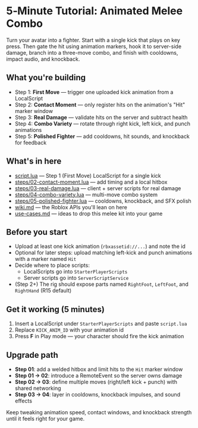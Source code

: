 # 5‑Minute Tutorial: Animated Melee Combo

Turn your avatar into a fighter. Start with a single kick that plays on key press. Then gate the hit using animation markers, hook it to server-side damage, branch into a three-move combo, and finish with cooldowns, impact audio, and knockback.

## What you're building
- Step 1: **First Move** — trigger one uploaded kick animation from a LocalScript
- Step 2: **Contact Moment** — only register hits on the animation's "Hit" marker window
- Step 3: **Real Damage** — validate hits on the server and subtract health
- Step 4: **Combo Variety** — rotate through right kick, left kick, and punch animations
- Step 5: **Polished Fighter** — add cooldowns, hit sounds, and knockback for feedback

## What's in here
- [script.lua](./script.lua) — Step 1 (First Move) LocalScript for a single kick
- [steps/02-contact-moment.lua](./steps/02-contact-moment.lua) — add timing and a local hitbox
- [steps/03-real-damage.lua](./steps/03-real-damage.lua) — client + server scripts for real damage
- [steps/04-combo-variety.lua](./steps/04-combo-variety.lua) — multi-move combo system
- [steps/05-polished-fighter.lua](./steps/05-polished-fighter.lua) — cooldowns, knockback, and SFX polish
- [wiki.md](./wiki.md) — the Roblox APIs you'll lean on here
- [use-cases.md](./use-cases.md) — ideas to drop this melee kit into your game

## Before you start
- Upload at least one kick animation (`rbxassetid://...`) and note the id
- Optional for later steps: upload matching left-kick and punch animations with a marker named `Hit`
- Decide where to place scripts:
  - LocalScripts go into `StarterPlayerScripts`
  - Server scripts go into `ServerScriptService`
- (Step 2+) The rig should expose parts named `RightFoot`, `LeftFoot`, and `RightHand` (R15 default)

## Get it working (5 minutes)
1. Insert a LocalScript under `StarterPlayerScripts` and paste `script.lua`
2. Replace `KICK_ANIM_ID` with your animation id
3. Press **F** in Play mode — your character should fire the kick animation

## Upgrade path
- **Step 01**: add a welded hitbox and limit hits to the `Hit` marker window
- **Step 01 → 02**: introduce a RemoteEvent so the server owns damage
- **Step 02 → 03**: define multiple moves (right/left kick + punch) with shared networking
- **Step 03 → 04**: layer in cooldowns, knockback impulses, and sound effects

Keep tweaking animation speed, contact windows, and knockback strength until it feels right for your game.
